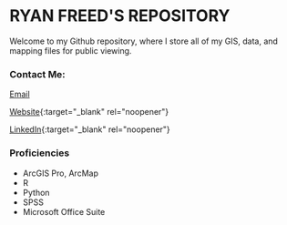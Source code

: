 # **RYAN FREED'S REPOSITORY**

Welcome to my Github repository, where I store all of my GIS, data, and mapping files for public viewing. 

### Contact Me:

[Email](mailto:rfreed9@gmail.com)

[Website](https://sites.google.com/view/ryanfreed/){:target="_blank" rel="noopener"}

[LinkedIn](https://www.linkedin.com/in/ryan-freed/){:target="_blank" rel="noopener"}

### Proficiencies

- ArcGIS Pro, ArcMap
- R
- Python
- SPSS
- Microsoft Office Suite
